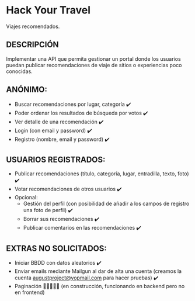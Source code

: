 # Hack Your Travel
Viajes recomendados.

## DESCRIPCIÓN
Implementar una API que permita gestionar un portal donde los usuarios puedan publicar recomendaciones de viaje de sitios o experiencias poco conocidas.

## ANÓNIMO:
- Buscar recomendaciones por lugar, categoría ✔️
- Poder ordenar los resultados de búsqueda por votos ✔️
- Ver detalle de una recomendación ✔️
- Login (con email y password) ✔️
- Registro (nombre, email y password) ✔️

## USUARIOS REGISTRADOS:
- Publicar recomendaciones (título, categoría, lugar, entradilla, texto, foto) ✔️
- Votar recomendaciones de otros usuarios ✔️
- Opcional:
    - Gestión del perfil (con posibilidad de añadir a los campos de registro una foto de perfil) ✔️
    - Borrar sus recomendaciones ✔️
    - Publicar comentarios en las recomendaciones ✔️

## EXTRAS NO SOLICITADOS:
- Iniciar BBDD con datos aleatorios ✔️
- Enviar emails mediante Mailgun al dar de alta una cuenta (creamos la cuenta augustproject@yopmail.com para hacer pruebas) ✔️
- Paginación :construction::rotating_light::construction::rotating_light::construction: (en construcción, funcionando en backend pero no en frontend)
